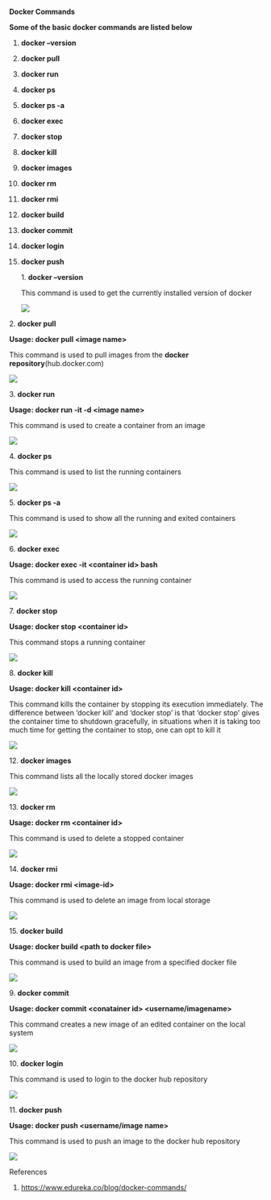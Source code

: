 **Docker Commands**

**Some of the basic docker commands are listed below**

1.  **docker –version**
2.  **docker pull**
3.  **docker run**
4.  **docker ps**
5.  **docker ps -a**
6.  **docker exec**
7.  **docker stop**
8.  **docker kill**
9.  **docker images**
10. **docker rm**
11. **docker rmi**
12. **docker build**
13. **docker commit**
14. **docker login**
15. **docker push**

    1\. **docker –version**

    This command is used to get the currently installed version of docker

    ![](media/e1d6b5d31ef031d4134cc2e5a3cc8ad8.png)

2\. **docker pull**

**Usage: docker pull \<image name\>**

This command is used to pull images from the **docker repository**(hub.docker.com)

![](media/76915f4e5ff3db3eabc16a3b5fcd8e7b.png)

3\. **docker run**

**Usage: docker run -it -d \<image name\>**

This command is used to create a container from an image

![](media/4f6011d08bf8ea0dba30e1f89c2e6f18.png)

4\. **docker ps**

This command is used to list the running containers

![](media/2797d835567bb41bd1d62560dfcb51d4.png)

5\. **docker ps -a**

This command is used to show all the running and exited containers

![](media/00069359c12f1603873466db644cab60.png)

6\. **docker exec**

**Usage: docker exec -it \<container id\> bash**

This command is used to access the running container

![](media/37e40b71d3d88570807da17e10c63d52.png)

7\. **docker stop**

**Usage: docker stop \<container id\>**

This command stops a running container

![](media/2e18c4d044100c92cf7fd93a89f57600.png)

8\. **docker kill**

**Usage: docker kill \<container id\>**

This command kills the container by stopping its execution immediately. The difference between ‘docker kill’ and ‘docker stop’ is that ‘docker stop’ gives the container time to shutdown gracefully, in situations when it is taking too much time for getting the container to stop, one can opt to kill it

![](media/f98af6771722160b3ec834b97bbd2891.png)

12\. **docker images**

This command lists all the locally stored docker images

![](media/28dffe53c4709d87b5eb6eca7bb8944d.png)

13\. **docker rm**

**Usage: docker rm \<container id\>**

This command is used to delete a stopped container

![](media/6575c85c731445701e8ac09e9a7bf66f.png)

14\. **docker rmi**

**Usage: docker rmi \<image-id\>**

This command is used to delete an image from local storage

![](media/0bce6bbaecb92e3a9f5f0c72d86d8ea5.png)

15\. **docker build**

**Usage: docker build \<path to docker file\>**

This command is used to build an image from a specified docker file

![](media/aa4c43a090ec3badb18d75261b9072a7.png)

9\. **docker commit**

**Usage: docker commit \<conatainer id\> \<username/imagename\>**

This command creates a new image of an edited container on the local system

![](media/a3193ee1d6d8bbf476d00494f965e940.png)

10\. **docker login**

This command is used to login to the docker hub repository

![](media/cbd93327fb74a288672ac2e5a9663edb.png)

11\. **docker push**

**Usage: docker push \<username/image name\>**

This command is used to push an image to the docker hub repository

![](media/17b5c3948e6dd3d5a1bf9ba22a64efdf.png)

References

1.  https://www.edureka.co/blog/docker-commands/
